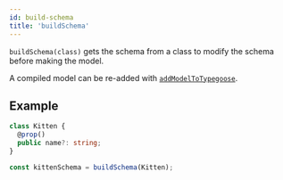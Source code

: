 ```yaml
---
id: build-schema
title: 'buildSchema'
---
```


`buildSchema(class)` gets the schema from a class to modify the schema before making the model.

A compiled model can be re-added with [`addModelToTypegoose`](./addModelToTypegoose.md).

## Example

```ts
class Kitten {
  @prop()
  public name?: string;
}

const kittenSchema = buildSchema(Kitten);
```
